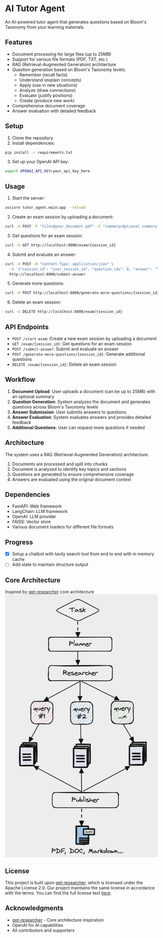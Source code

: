 # AI Tutor Agent

An AI-powered tutor agent that generates questions based on Bloom's Taxonomy from your learning materials.

## Features

- Document processing for large files (up to 25MB)
- Support for various file formats (PDF, TXT, etc.)
- RAG (Retrieval-Augmented Generation) architecture
- Question generation based on Bloom's Taxonomy levels:
  - Remember (recall facts)
  - Understand (explain concepts)
  - Apply (use in new situations)
  - Analyze (draw connections)
  - Evaluate (justify positions)
  - Create (produce new work)
- Comprehensive document coverage
- Answer evaluation with detailed feedback

## Setup

1. Clone the repository
2. Install dependencies:
```bash
pip install -r requirements.txt
```
3. Set up your OpenAI API key:
```bash
export OPENAI_API_KEY=your_api_key_here
```

## Usage

1. Start the server:
```bash
uvicorn tutor_agent.main:app --reload
```

2. Create an exam session by uploading a document:
```bash
curl -X POST -F "file=@your_document.pdf" -F "summary=Optional summary of the document" -F "num_questions=5" http://localhost:8000/start-exam
```

3. Get questions for an exam session:
```bash
curl -X GET http://localhost:8000/exam/{session_id}
```

4. Submit and evaluate an answer:
```bash
curl -X POST -H "Content-Type: application/json" \
  -d '{"session_id": "your_session_id", "question_idx": 0, "answer": "Your answer here"}' \
  http://localhost:8000/submit-answer
```

5. Generate more questions:
```bash
curl -X POST http://localhost:8000/generate-more-questions/{session_id}?num_questions=3
```

6. Delete an exam session:
```bash
curl -X DELETE http://localhost:8000/exam/{session_id}
```

## API Endpoints

- `POST /start-exam`: Create a new exam session by uploading a document
- `GET /exam/{session_id}`: Get questions for an exam session
- `POST /submit-answer`: Submit and evaluate an answer
- `POST /generate-more-questions/{session_id}`: Generate additional questions
- `DELETE /exam/{session_id}`: Delete an exam session

## Workflow

1. **Document Upload**: User uploads a document (can be up to 25MB) with an optional summary
2. **Question Generation**: System analyzes the document and generates questions across Bloom's Taxonomy levels
3. **Answer Submission**: User submits answers to questions
4. **Answer Evaluation**: System evaluates answers and provides detailed feedback
5. **Additional Questions**: User can request more questions if needed

## Architecture

The system uses a RAG (Retrieval-Augmented Generation) architecture:
1. Documents are processed and split into chunks
2. Document is analyzed to identify key topics and sections
3. Questions are generated to ensure comprehensive coverage
4. Answers are evaluated using the original document context

## Dependencies

- FastAPI: Web framework
- LangChain: LLM framework
- OpenAI: LLM provider
- FAISS: Vector store
- Various document loaders for different file formats

## Progress
- [x] Setup a chatbot with tavily search tool from end to end with in memory cache
- [ ] Add state to maintain structure output

## Core Architecture
Inspired by [gpt-researcher](https://github.com/assafelovic/gpt-researcher/) core architecture
![Core Architecture](docs/images/core-architecture.png)

## License

This project is built upon [gpt-researcher](https://github.com/assafelovic/gpt-researcher/), which is licensed under the Apache License 2.0. Our project maintains the same license in accordance with the terms. You can find the full license text [here](LICENSE).

## Acknowledgments
- [gpt-researcher](https://github.com/assafelovic/gpt-researcher/) - Core architecture inspiration
- OpenAI for AI capabilities
- All contributors and supporters